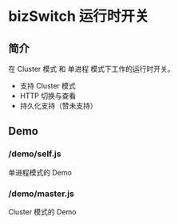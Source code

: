 # bizSwitch 运行时开关

## 简介

在 Cluster 模式 和 单进程 模式下工作的运行时开关。

* 支持 Cluster 模式
* HTTP 切换与查看
* 持久化支持（赞未支持）

## Demo

### /demo/self.js

单进程模式的 Demo

### /demo/master.js

Cluster 模式的 Demo

